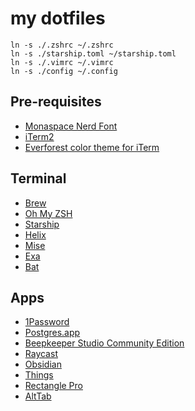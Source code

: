 # my dotfiles

```
ln -s ./.zshrc ~/.zshrc
ln -s ./starship.toml ~/starship.toml
ln -s ./.vimrc ~/.vimrc
ln -s ./config ~/.config
```

## Pre-requisites
- [Monaspace Nerd Font](https://github.com/ryanoasis/nerd-fonts/releases/download/v3.1.1/Monaspace.zip)
- [iTerm2](https://iterm2.com/)
- [Everforest color theme for iTerm](https://github.com/icewind/everforest.iterm2)

## Terminal
- [Brew](https://docs.brew.sh/Installation)
- [Oh My ZSH](https://ohmyz.sh/#install)
- [Starship](https://starship.rs/guide/#%F0%9F%9A%80-installation)
- [Helix](https://docs.helix-editor.com/install.html#homebrew-core)
- [Mise](https://github.com/jdx/mise#quickstart)
- [Exa](https://the.exa.website/install)
- [Bat](https://github.com/sharkdp/bat#on-macos-or-linux-via-homebrew)


## Apps
- [1Password](https://my.1password.com/)
- [Postgres.app](https://postgresapp.com/)
- [Beepkeeper Studio Community Edition](https://github.com/beekeeper-studio/beekeeper-studio)
- [Raycast](https://www.raycast.com/)
- [Obsidian](https://obsidian.md/)
- [Things](https://culturedcode.com/things/)
- [Rectangle Pro](https://rectangleapp.com/)
- [AltTab](https://alt-tab-macos.netlify.app/)
